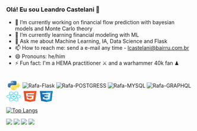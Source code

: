 ### Olá! Eu sou Leandro Castelani 👋

- 🔭 I’m currently working on financial flow prediction with bayesian models and Monte Carlo theory
- 🌱 I’m currently learning financial modeling with ML 
- 💬 Ask me about Machine Learning, IA, Data Science and Flask
- 📫 How to reach me: send a e-mail any time - lcastelani@bairru.com.br
- 😄 Pronouns: he/him
- ⚡ Fun fact: I'm a HEMA practitioner ⚔ and a warhammer 40k fan ♟

<div style="display: inline_block"><br>
   <img align="center" alt="Rafa-Python" height="30" width="40" src="https://raw.githubusercontent.com/devicons/devicon/master/icons/python/python-original.svg">
   <img align="center" alt="Rafa-Flask" height="30" width="40" 
src="https://cdn.jsdelivr.net/gh/devicons/devicon/icons/flask/flask-original.svg">
   <img align="center" alt="Rafa-POSTGRESS" height="30" width="40" 
src="https://cdn.jsdelivr.net/gh/devicons/devicon/icons/postgresql/postgresql-plain-wordmark.svg">
   <img align="center" alt="Rafa-MYSQL" height="30" width="40" 
src="https://cdn.jsdelivr.net/gh/devicons/devicon/icons/mysql/mysql-plain-wordmark.svg">
   <img align="center" alt="Rafa-GRAPHQL" height="30" width="40" 
src="https://cdn.jsdelivr.net/gh/devicons/devicon/icons/graphql/graphql-plain-wordmark.svg">
  <img align="center" alt="Rafa-Js" height="30" width="40" src="https://raw.githubusercontent.com/devicons/devicon/master/icons/react/react-original.svg">
  <img align="center" alt="Rafa-HTML" height="30" width="40" src="https://raw.githubusercontent.com/devicons/devicon/master/icons/html5/html5-original.svg">
  <img align="center" alt="Rafa-CSS" height="30" width="40" src="https://raw.githubusercontent.com/devicons/devicon/master/icons/css3/css3-original.svg">
 
</div>

<p></p>

[![Top Langs](https://github-readme-stats.vercel.app/api/top-langs/?username=lecastus\&layout=donut)](https://github.com/anuraghazra/github-readme-stats)

<p></p>


<div> 
  <a href="https://instagram.com/leandro.castelani" target="_blank"><img src="https://img.shields.io/badge/-Instagram-%23E4405F?style=for-the-badge&logo=instagram&logoColor=white" target="_blank"></a>
 <a href="https://discord.com/channels/@leandr01d3" target="_blank"><img src="https://img.shields.io/badge/Discord-7289DA?style=for-the-badge&logo=discord&logoColor=white" target="_blank"></a> 
  <a href = "mailto:lcastelani@bairru.com.br"><img src="https://img.shields.io/badge/-Gmail-%23333?style=for-the-badge&logo=gmail&logoColor=white" target="_blank"></a>
  <a href="https://www.linkedin.com/in/leandro-vidal-costa-castelani/" target="_blank"><img src="https://img.shields.io/badge/-LinkedIn-%230077B5?style=for-the-badge&logo=linkedin&logoColor=white" target="_blank"></a> 
  
</div>
